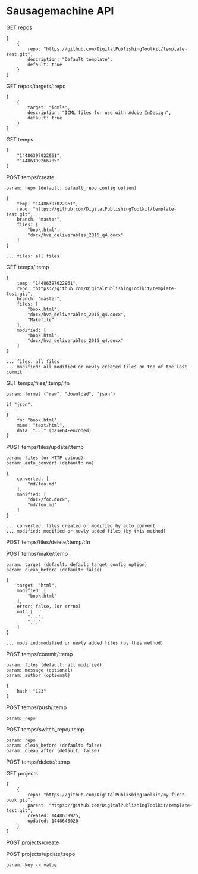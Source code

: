 # Sausagemachine API

GET repos

	[
		{
			repo: "https://github.com/DigitalPublishingToolkit/template-test.git",
			description: "Default template",
			default: true
		}
	]

GET repos/targets/:repo

	[
		{
			target: "icmls",
			description: "ICML files for use with Adobe InDesign",
			default: true
		}
	]

GET temps

	[
		"14486397022961",
		"14486399266785"
	]

POST temps/create

	param: repo (default: default_repo config option)

	{
		temp: "14486397022961",
		repo: "https://github.com/DigitalPublishingToolkit/template-test.git",
		branch: "master",
		files: [
			"book.html",
			"docx/hva_deliverables_2015_q4.docx"
		]
	}

	... files: all files

GET temps/:temp

	{
		temp: "14486397022961",
		repo: "https://github.com/DigitalPublishingToolkit/template-test.git",
		branch: "master",
		files: [
			"book.html",
			"docx/hva_deliverables_2015_q4.docx",
			"Makefile"
		],
		modified: [
			"book.html",
			"docx/hva_deliverables_2015_q4.docx"
		]
	}

	... files: all files
	... modified: all modified or newly created files on top of the last commit

GET temps/files/:temp/:fn

	param: format ("raw", "download", "json")

	if "json":

	{
		fn: "book.html",
		mime: "text/html",
		data: "..." (base64-encoded)
	}

POST temps/files/update/:temp

	param: files (or HTTP upload)
	param: auto_convert (default: no)

	{
		converted: [
			"md/foo.md"
		],
		modified: [
			"docx/foo.docx",
			"md/foo.md"
		]
	}

	... converted: files created or modified by auto_convert
	... modified: modified or newly added files (by this method)

POST temps/files/delete/:temp/:fn

POST temps/make/:temp

	param: target (default: default_target config option)
	param: clean_before (default: false)

	{
		target: "html",
		modified: [
			"book.html"
		],
		error: false, (or errno)
		out: [
			"...",
			"..."
		]
	}

	... modified:modified or newly added files (by this method)

POST temps/commit/:temp

	param: files (default: all modified)
	param: message (optional)
	param: author (optional)

	{
		hash: "123"
	}

POST temps/push/:temp

	param: repo

POST temps/switch_repo/:temp

	param: repo
	param: clean_before (default: false)
	param: clean_after (default: false)

POST temps/delete/:temp

GET projects

	[
		{
			repo: "https://github.com/DigitalPublishingToolkit/my-first-book.git",
			parent: "https://github.com/DigitalPublishingToolkit/template-test.git",
			created: 1448639925,
			updated: 1448640020
		}
	]

POST projects/create

POST projects/update/:repo

	param: key -> value
